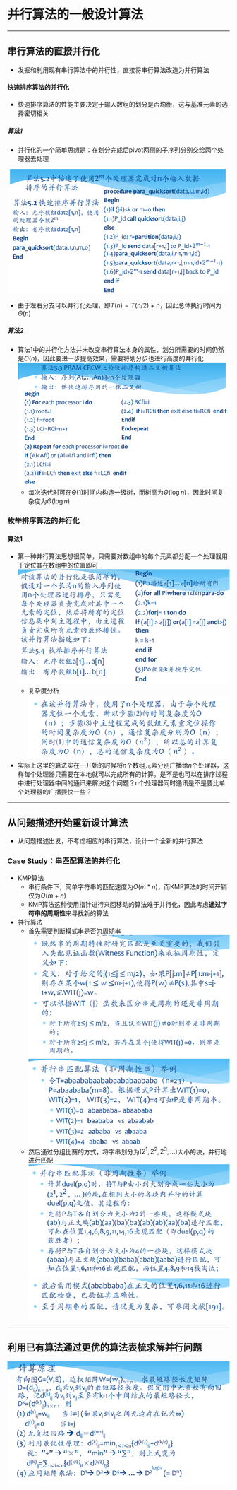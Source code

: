 # 并行算法的一般设计算法
---
## 串行算法的直接并行化
+ 发掘和利用现有串行算法中的并行性，直接将串行算法改造为并行算法

#### 快速排序算法的并行化
+ 快速排序算法的性能主要决定于输入数组的划分是否均衡，这与基准元素的选择密切相关

##### 算法1
+ 并行化的一个简单思想是：在划分完成后pivot两侧的子序列分别交给两个处理器去处理

![](img/2020-12-04-09-10-23.png)
+ 由于左右分支可以并行化处理，即$T(n)=T(n/2)+n$，因此总体执行时间为$\Theta(n)$ 

##### 算法2
+ 算法1中的并行化方法并未改变串行算法本身的属性，划分所需要的时间仍然是$O(n)$，因此要进一步提高效果，需要将划分步也进行高度的并行化  
  ![](img/2020-12-04-09-35-52.png)
  <!-- TODO没看懂 -->
  + 每次迭代时可在$\Theta(1)$时间内构造一级树，而树高为$\Theta(\log n)$，因此时间复杂度为$\Theta(\log n)$

### 枚举排序算法的并行化
#### 算法1
+ 第一种并行算法思想很简单，只需要对数组中的每个元素都分配一个处理器用于定位其在数组中的位置即可  
  ![](img/2020-12-04-09-39-55.png)
  + 复杂度分析  
  ![](img/2020-12-04-09-42-11.png)
+ 实际上这里的算法实在一开始的时候将$n$个数组元素分别广播给$n$个处理器，这样每个处理器只需要在本地就可以完成所有的计算。是不是也可以在排序过程中进行处理器中间的通讯来解决这个问题？n个处理器同时通讯是不是要比单个处理器的广播要快一些？

---
## 从问题描述开始重新设计算法
+ 从问题描述出发，不考虑相应的串行算法，设计一个全新的并行算法

### Case Study：串匹配算法的并行化
+ KMP算法
  + 串行条件下，简单字符串的匹配速度为$O(m*n)$，而KMP算法的时间开销仅为$O(m+n)$
  + KMP算法这种使用指针进行来回移动的算法难于并行化，因此考虑**通过字符串的周期性**来寻找新的算法
+ 并行算法
  + 首先需要判断模式串是否为周期串  
  ![](img/2020-12-04-10-39-40.png)
  ![](img/2020-12-04-10-39-54.png)
  + 然后通过分组比赛的方式，将字串划分为$(2^1, 2^2, 2^3,...)$大小的块，并行地进行匹配  
  ![](img/2020-12-04-10-40-54.png)
  ![](img/2020-12-04-10-41-05.png)

---
## 利用已有算法通过更优的算法表梳求解并行问题
![](img/2020-12-04-10-31-55.png)